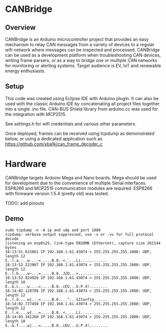# CANBridge

## Overview

CANBridge is an Arduino microcontroller project that provides an easy mechanism to relay CAN messages from a variety of devices to a regular wifi network where messages can be inspected and processed.
CANBridge can be used as a development platform when troubleshooting CAN devices, writing frame parsers, or as a way to bridge one or multiple CAN networks for monitoring or alerting systems. Target audience is EV, IoT and renewable energy enthusiasts.

## Setup

This code was created using Eclipse IDE with Arduino plugin. It can also be used with the classic Arduino IDE by concatenating all project files together into a single .ino file.
CAN-BUS Shield library from arduino.cc was used for the integration with MCP2515.

See settings.h for wifi credentials and various other parameters.

Once deployed, frames can be received using tcpdump as demonstrated below, or using a dedicated application such as https://github.com/xba1k/can_frame_decoder_c

# Hardware

CANBridge targets Arduino Mega and Nano boards. Mega should be used for development due to the convenience of multiple Serial interfaces. ESP8266 and MCP2515 communication modules are required. ESP8266 with firmware version 1.5.4 (pretty old) was tested.

TODO: add pinouts

## Demo

```
sudo tcpdump -n -A ip and udp and port 1080
tcpdump: verbose output suppressed, use -v or -vv for full protocol decode
listening on enp0s25, link-type EN10MB (Ethernet), capture size 262144 bytes
18:13:51.615861 IP 192.168.1.61.43074 > 255.255.255.255.1080: UDP, length 12
E..(.a....w....=.....B.8..<._...Li............
18:13:52.222907 IP 192.168.1.61.43074 > 255.255.255.255.1080: UDP, length 12
E..(.b....w~...=.....B.8..JZQ...>.,...........
18:13:52.824926 IP 192.168.1.61.43074 > 255.255.255.255.1080: UDP, length 10
E..&.c....w....=.....B.8..cEU...U.P.4!........
18:14:02.128789 IP 192.168.1.61.43074 > 255.255.255.255.1080: UDP, length 12
E..(.d....w|...=.....B.8....^...SIConfig......
18:14:02.737450 IP 192.168.1.61.43074 > 255.255.255.255.1080: UDP, length 12
E..(.e....w{...=.....B.8..<._...Li............
18:14:03.341260 IP 192.168.1.61.43074 > 255.255.255.255.1080: UDP, length 10
E..&.f....w|...=.....B.8..cEU...U.P.4!........
```
